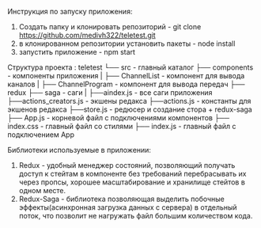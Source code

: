 Инструкция по запуску приложения:

1)  Создать папку и клонировать репозиторий - git clone https://github.com/medivh322/teletest.git
2)  в клонированном репозитории установить пакеты - node install
3)  запустить приложение - npm start

Структура проекта :
    teletest
    └── src - главный каталог
        ├── components - компоненты приложения
        |   ├── ChannelList - компонент для вывода каналов
        |   ├── ChannelProgram - компонент для вывода передач
        ├── redux
            ├── saga - саги
            |   ├──aindex.js - все саги приложения
            ├──actions_creators.js - экшены редакса
            ├──actions.js - константы для экшенов редакса
            ├──store.js - редюсер и создание стора + redux-saga
        ├── App.js - корневой файл с подключениями компонентов
        ├── index.css - главный файл со стилями
        ├── index.js - главный файл с подключением App


Библиотеки используемые в приложении:
1)  Redux - удобный менеджер состояний, позволяющий получать доступ к стейтам в компоненте без требований перебрасывать их через пропсы, хорошее масштабирование и хранилище стейтов в одном месте.
2)  Redux-Saga - библиотека позволяющая выделить побочные эффекты(асинхронная загрузка данных с сервера) в отдельный поток, что позволит не нагружать файл большим количеством кода. 